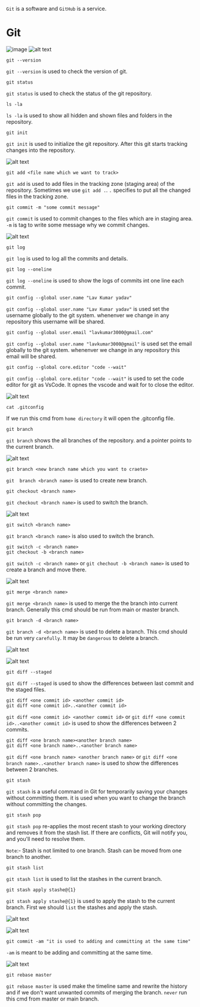 `Git` is a software and `GitHub` is a service.

# Git
![image](image.png)
![alt text](image-1.png)

    git --version
`git --version` is used to check the version of git.

    git status
`git status` is used to check the status of the git repository.

    ls -la
`ls -la` is used to show all hidden and shown files and folders in the repository.

    git init
`git init` is used to initialize the git repository. After this git starts tracking changes into the repository.

![alt text](image-2.png)

    git add <file name which we want to track>
`git add` is used to add files in the tracking zone (staging area) of the repository. Sometimes we use `git add .`.  `.` specifies to put all the changed files in the tracking zone.

    git commit -m "some commit message"
`git commit` is used to commit changes to the files which are in staging area. `-m` is tag to write some message why we commit changes.

![alt text](image-3.png)

    git log
`git log` is used to log all the commits and details.

    git log --oneline
`git log --oneline` is used to show the logs of commits int one line each commit.
    
    git config --global user.name "Lav Kumar yadav"
`git config --global user.name "Lav Kumar yadav"` is used set the username globally to the git system. whenenver we change in any repository this username will be shared.
    
    git config --global user.email "lavkumar3000@gmail.com"
`git config --global user.name "lavkumar3000@gmail"` is used set the email globally to the git system. whenenver we change in any repository this email will be shared.

    git config --global core.editor "code --wait"
`git config --global core.editor "code --wait"` is used to set the code editor for git as VsCode. It opnes the vscode and wait for to close the editor.

![alt text](image-4.png)

    cat .gitconfig
If we run this cmd from `home directory` it will open the .gitconfig file.

    git branch
`git branch` shows the all branches of the repository. and a pointer points to the current branch.

![alt text](image-5.png)

    git branch <new branch name which you want to craete>
`git  branch <branch name>` is used to create new branch.

    git checkout <branch name>
`git checkout <branch name>` is used to switch the branch.

![alt text](image-6.png)

    git switch <branch name>
`git branch <branch name>` is also used to switch the branch.

    git switch -c <branch name>
    git checkout -b <branch name>
`git switch -c <branch name>` or `git chechout -b <branch name>` is used to create a branch and move there.

![alt text](image-7.png)

    git merge <branch name>
`git merge <branch name>` is used to merge the the branch into current branch. Generally this cmd should be run from main or master branch.

    git branch -d <branch name>
`git branch -d <branch name>` is used to delete a branch. This cmd should be run very `carefully`. It may be `dangerous` to delete a branch.

![alt text](image-8.png)

![alt text](image-9.png)

    git diff --staged
`git diff --staged` is used to show the differences between last commit and the staged files.

    git diff <one commit id> <another commit id>
    git diff <one commit id>..<another commit id>
`git diff <one commit id> <another commit id>` or `git diff <one commit id>..<another commit id>` is used to show the differences between 2 commits.

    git diff <one branch name><another branch name>
    git diff <one branch name>..<another branch name>
`git diff <one branch name> <another branch name>` or `git diff <one branch name>..<another branch name>` is used to show the differences between 2 branches.

    git stash
`git stash` is a useful command in Git for temporarily saving your changes without committing them. it is used when you want to change the branch without committing the changes.

    git stash pop
`git stash pop` re-applies the most recent stash to your working directory and removes it from the stash list. If there are conflicts, Git will notify you, and you'll need to resolve them.

`Note`:- Stash is not limited to one branch. Stash can be moved from one branch to another.

    git stash list
`git stash list` is used to list the stashes in the current branch.

    git stash apply stashe@{1}
`git stash apply stashe@{1}` is used to apply the stash to the current branch. First we should `list` the stashes and apply the stash.

![alt text](image-10.png)

![alt text](image-11.png)

    git commit -am "it is used to adding and committing at the same time"
`-am` is meant to be adding and committing at the same time.

![alt text](image-12.png)

    git rebase master
`git rebase master` is used make the timeline same and rewrite the history and if we don't want unwanted commits of merging the branch. `never` run this cmd from master or main branch.